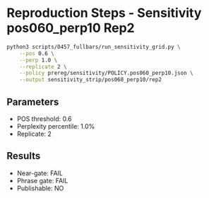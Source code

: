 # Reproduction Steps - Sensitivity pos060_perp10 Rep2

```bash
python3 scripts/0457_fullbars/run_sensitivity_grid.py \
    --pos 0.6 \
    --perp 1.0 \
    --replicate 2 \
    --policy prereg/sensitivity/POLICY.pos060_perp10.json \
    --output sensitivity_strip/pos060_perp10/rep2
```

## Parameters
- POS threshold: 0.6
- Perplexity percentile: 1.0%
- Replicate: 2

## Results
- Near-gate: FAIL
- Phrase gate: FAIL
- Publishable: NO
